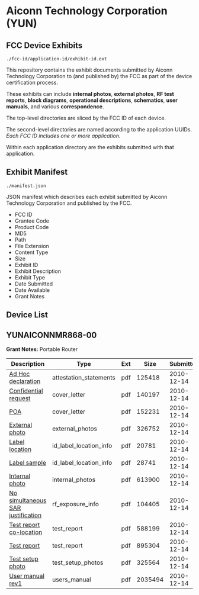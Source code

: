 # Aiconn Technology Corporation (YUN)
## FCC Device Exhibits

```
./fcc-id/application-id/exhibit-id.ext
```

This repository contains the exhibit documents submitted by Aiconn Technology Corporation to (and published by) the FCC as part of the device certification process.

These exhibits can include **internal photos**, **external photos**, **RF test reports**, **block diagrams**, **operational descriptions**, **schematics**, **user manuals**, and various **correspondence**.

The top-level directories are sliced by the FCC ID of each device.

The second-level directories are named according to the application UUIDs. *Each FCC ID includes one or more application.*

Within each application directory are the exhibits submitted with that application. 

## Exhibit Manifest

```
./manifest.json
```

JSON manifest which describes each exhibit submitted by Aiconn Technology Corporation and published by the FCC.

- FCC ID
- Grantee Code
- Product Code
- MD5
- Path
- File Extension
- Content Type
- Size
- Exhibit ID
- Exhibit Description
- Exhibit Type
- Date Submitted
- Date Available
- Grant Notes

## Device List
## YUNAICONNMR868-00
**Grant Notes:** Portable Router

| Description | Type | Ext | Size | Submitted | Available |
| ----------- | ---- | --- | ---- | --------- | --------- |
| [Ad Hoc declaration](YUNAICONNMR868-00/2e0ebe3bd0f241645c37bc56c88ed99f/1390382.pdf) | attestation_statements | pdf | 125418 | 2010-12-14 | 2010-12-21 |
| [Confidential request](YUNAICONNMR868-00/2e0ebe3bd0f241645c37bc56c88ed99f/1390383.pdf) | cover_letter | pdf | 140197 | 2010-12-14 | 2010-12-21 |
| [POA](YUNAICONNMR868-00/2e0ebe3bd0f241645c37bc56c88ed99f/1390384.pdf) | cover_letter | pdf | 152231 | 2010-12-14 | 2010-12-21 |
| [External photo](YUNAICONNMR868-00/2e0ebe3bd0f241645c37bc56c88ed99f/1390385.pdf) | external_photos | pdf | 326752 | 2010-12-14 | 2010-12-21 |
| [Label location](YUNAICONNMR868-00/2e0ebe3bd0f241645c37bc56c88ed99f/1390387.pdf) | id_label_location_info | pdf | 20781 | 2010-12-14 | 2010-12-21 |
| [Label sample](YUNAICONNMR868-00/2e0ebe3bd0f241645c37bc56c88ed99f/1390388.pdf) | id_label_location_info | pdf | 28741 | 2010-12-14 | 2010-12-21 |
| [Internal photo](YUNAICONNMR868-00/2e0ebe3bd0f241645c37bc56c88ed99f/1390386.pdf) | internal_photos | pdf | 613900 | 2010-12-14 | 2010-12-21 |
| [No simultaneous SAR justification](YUNAICONNMR868-00/2e0ebe3bd0f241645c37bc56c88ed99f/1390389.pdf) | rf_exposure_info | pdf | 104405 | 2010-12-14 | 2010-12-21 |
| [Test report co-location](YUNAICONNMR868-00/2e0ebe3bd0f241645c37bc56c88ed99f/1390392.pdf) | test_report | pdf | 588199 | 2010-12-14 | 2010-12-21 |
| [Test report](YUNAICONNMR868-00/2e0ebe3bd0f241645c37bc56c88ed99f/1390393.pdf) | test_report | pdf | 895304 | 2010-12-14 | 2010-12-21 |
| [Test setup photo](YUNAICONNMR868-00/2e0ebe3bd0f241645c37bc56c88ed99f/1390403.pdf) | test_setup_photos | pdf | 325564 | 2010-12-14 | 2010-12-21 |
| [User manual rev1](YUNAICONNMR868-00/2e0ebe3bd0f241645c37bc56c88ed99f/1390405.pdf) | users_manual | pdf | 2035494 | 2010-12-14 | 2010-12-21 |
